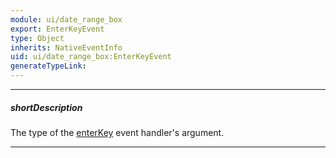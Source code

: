 ```yaml
---
module: ui/date_range_box
export: EnterKeyEvent
type: Object
inherits: NativeEventInfo
uid: ui/date_range_box:EnterKeyEvent
generateTypeLink: 
---
```

---
##### shortDescription
The type of the [enterKey]({basewidgetpath}/Events/#enterKey) event handler's argument.

---
<!-- Description goes here -->